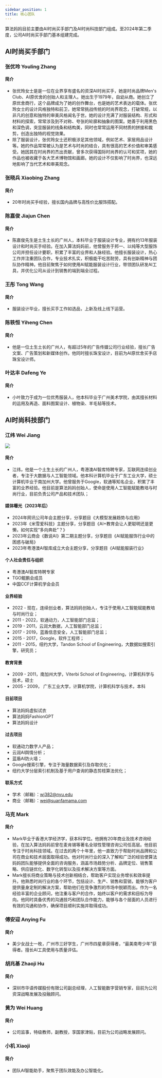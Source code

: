 ```yaml
---
sidebar_position: 1
title: 核心团队
---
```


算法妈妈目前主要由AI时尚买手部门及AI时尚科技部门组成。至2024年第二季度，公司AI时尚买手部门基本组建完成。

## AI时尚买手部门
### 张优玲 Youling Zhang
#### 简介
* 张优玲女士是是一位在业界享有盛名的资深AI时尚买手，她是时尚品牌Men's Club、AI原优舍的创始人和主理人。她出生于1979年，自幼从商。她创立了原优舍商行，这个品牌成为了她的创作舞台，也是她的艺术表达的载体。张优玲女士的设计风格独特和前卫，她常常挑战传统的时尚界观念，打破常规，以非凡的创意和独特的审美风格闻名于世。她的设计充满了对服装结构、形式和材料的探索，常常涉及到不对称、夸张的轮廓和抽象的图案。她善于利用黑色和深色调，突显服装的线条和结构美，同时也常常运用不同材质的拼接和裁剪，创造出独特的视觉效果。
* 除了服装设计，张优玲女士还积极涉足其他领域，例如艺术、家居用品设计等。她的作品常常被认为是艺术与时尚的结合，具有很高的艺术价值和审美感受。她因其在时尚界的杰出贡献，曾多次获得国际时尚界的认可和奖项，她的作品也被收藏于各大艺术博物馆和画廊。她的设计不仅影响了时尚界，也深远地影响了当代艺术和审美观念。

### 张晓兵 Xiaobing Zhang
#### 简介
* 20年时尚买手经验，擅长国内品牌与高性价比服饰搭配。

### 陈嘉俊 Jiajun Chen
#### 简介
* 陈嘉俊先生是土生土长的广州人，本科毕业于服装设计专业，拥有约13年服装设计和时尚买手经验。在加入算法妈妈前，他曾服务于邦一、以纯等大型服饰公司并担任设计要职，积累了丰富的业界和人脉经验。他擅长服装设计，热心工作并注重团队合作，专业技术扎实，积极能干吃苦耐劳，具有创新精神与团队协作精神。他目前聚焦于如何使用AI赋能服装设计行业，带领团队研发AI工具，并优化公司从设计到销售的端到端全过程。

### 王彤 Tong Wang
#### 简介
* 服装设计毕业，擅长买手工作如选品，上新及线上线下运营。

### 陈轶恒 Yiheng Chen
#### 简介
* 他是一位土生土长的广州人，有超过5年的广告传媒公司行业经验，擅长广告文案、广告策划和新媒体创作。他同时擅长珠宝设计，目前为AI原优舍买手店珠宝设计师。

### 叶达丰 Dafeng Ye
#### 简介
* 小叶致力于成为一位优秀服装人，他本科毕业于广州美术学院，由其擅长材料的运用及再造、面料图案设计、植物染、羊毛毡等技术。

## AI时尚科技部门
### 江纬 Wei Jiang
![](./img/wei.profile.png)

#### 简介
* 江纬，他是一个土生土长的广州人，粤港澳AI智库特聘专家，互联网连续创业者，专注于大数据与人工智能领域。他本科计算机毕业于广东工业大学，硕士计算机毕业于南加州大学。他曾服务于Google，软通等知名企业，积累了丰富的业界经验。他目前是算法妈妈创始人，使命是使用人工智能赋能教培与时尚行业，目前负责公司产品和技术团队；

#### 媒体曝光（2023年后）
* 2024年网讯公司年会主题分享，分享题目《大模型发展趋势与应用》
* 2023年《米雪爱科技》主题分享，分享题目《AI+教育会让人更聪明还是更懒，如何实现“多向奔赴”？》
* 2023年云商会《数说AI》第二期主题分享，分享题目《AI赋能服饰行业中的困惑与破局》
* 2023年粤港澳AI智库成立大会主题分享，分享题目《AI赋能服装行业》

#### 个人社会责任与组织
* 粤港澳AI智库特聘专家
* TGO鲲鹏会成员
* 中国CCF计算机学会会员

#### 业界经验
* 2022 - 现在，连续创业者，算法妈妈创始人，专注于使用人工智能赋能教培与时尚行业；
* 2011 - 2022，软通动力，人工智能部门总监；
* 2019 - 2011，云润大数据，人工智能部门总监；
* 2017 - 2019，蓝盾信息安全，人工智能部门总监；
* 2015 - 2017，Google，软件工程师；
* 2011 - 2015，纽约大学，Tandon School of Engineering，大数据如搜索引擎，研究员；

#### 教育背景
* 2009 - 2011，南加州大学，Viterbi School of Engineering，计算机科学与技术，硕士
* 2005 - 2009， 广东工业大学，计算机学院，计算机科学与技术，本科

#### 目前项目
* 算法妈妈虚拟试衣
* 算法妈妈FashionGPT
* 算法妈妈设计

#### 过去项目
* 软通动力数字人产品；
* 云润AI舆情分析；
* 蓝盾AI防火墙；
* Google搜索引擎，专注于海量数据索引及存取优化；
* 纽约大学分层索引机制及基于用户查询的静态剪枝算法优化；

#### 联系方式
* 学术（邮箱）：wj382@nyu.edu
* 商业（邮箱）：wei@suanfamama.com

### 马克 Mark
#### 简介
* Mark毕业于香港大学经济学，获本科学位。他拥有20年商业及技术咨询经验，在加入算法妈妈前曾在麦肯锡等著名全球性管理咨询公司任高层。他目前专注于时尚科技领域。在过去的两个十年里，他一直致力于帮助时尚品牌和公司在商业和技术层面取得成功。他对时尚行业的深入了解和广泛的经验使算法妈妈团队能够提供全面的咨询服务，涵盖市场趋势分析、品牌定位、销售策略、供应链优化、数字化转型以及技术解决方案等方面。
* Mark擅长将商业策略与技术创新相结合，帮助客户实现业务增长和效率提升。他熟悉时尚行业的各个环节，包括设计、生产、销售和营销，能够为客户提供量身定制的解决方案，帮助他们在竞争激烈的市场中脱颖而出。作为一名经验丰富的企业顾问，他注重与客户的合作，始终以客户的需求和目标为导向。他同时具备优秀的沟通技巧和团队合作能力，能够与各个层面的人员进行有效的沟通和协作，确保项目顺利实施并取得成功。

### 傅安迎 Anying Fu
#### 简介
* 美少女战士一枚，广州市三好学生，广州市四星章获得者，“最美南粤少年”获得者。擅长AI工具使用与质量评估。

### 胡兆基 Zhaoji Hu
#### 简介
* 深圳市华语传媒股份有限公司副总经理，人工智能数字营销专家，目前为公司资深战略发展及投融顾问。

### 黄为 Wei Huang
#### 简介
* 公司监事，特级教师，副教授，享国家津贴，目前为公司战略发展顾问。

### 小机 Xiaoji
#### 简介
* 团队AI智能助手，聚焦于团队效能及办公智能化。